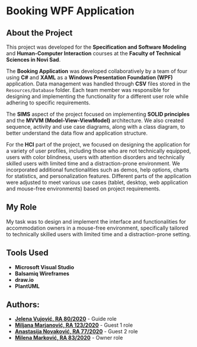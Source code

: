 # Booking WPF Application

## About the Project

This project was developed for the **Specification and Software Modeling** and **Human-Computer Interaction** courses at the **Faculty of Technical Sciences in Novi Sad**.

The **Booking Application** was developed collaboratively by a team of four using **C#** and **XAML** as a **Windows Presentation Foundation (WPF)** application. Data management was handled through **CSV** files stored in the `Resources/Database` folder. Each team member was responsible for designing and implementing the functionality for a different user role while adhering to specific requirements.

The **SIMS** aspect of the project focused on implementing **SOLID principles** and the **MVVM (Model-View-ViewModel)** architecture. We also created sequence, activity and use case diagrams, along with a class diagram, to better understand the data flow and application structure.

For the **HCI** part of the project, we focused on designing the application for a variety of user profiles, including those who are not technically equipped, users with color blindness, users with attention disorders and technically skilled users with limited time and a distraction-prone environment. We incorporated additional functionalities such as demos, help options, charts for statistics, and personalization features. Different parts of the application were adjusted to meet various use cases (tablet, desktop, web application and mouse-free environments) based on project requirements.

## My Role

My task was to design and implement the interface and functionalities for accommodation owners in a mouse-free environment, specifically tailored to technically skilled users with limited time and a distraction-prone setting.

## Tools Used

- **Microsoft Visual Studio**
- **Balsamiq Wireframes**
- **draw.io**
- **PlantUML**

## Authors:

- **[Jelena Vujović, RA 80/2020](https://github.com/zanyaIO)** - Guide role
- **[Miljana Marjanović, RA 123/2020](https://github.com/MiljanaMa)** - Guest 1 role
- **[Anastasija Novaković, RA 77/2020](https://github.com/anastano)** - Guest 2 role
- **[Milena Marković, RA 83/2020](https://github.com/MilenaM06)** - Owner role


